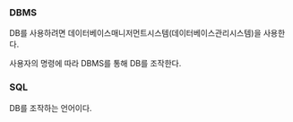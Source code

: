

### DBMS
DB를 사용하려면 데이터베이스매니저먼트시스템(데이터베이스관리시스템)을 사용한다.

사용자의 명령에 따라 DBMS를 통해 DB를 조작한다.


### SQL
DB를 조작하는 언어이다.